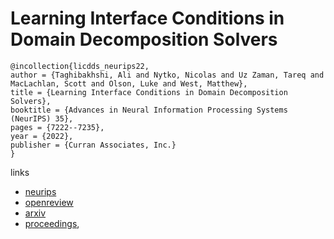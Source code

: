 # Learning Interface Conditions in Domain Decomposition Solvers

```
@incollection{licdds_neurips22,
author = {Taghibakhshi, Ali and Nytko, Nicolas and Uz Zaman, Tareq and MacLachlan, Scott and Olson, Luke and West, Matthew},
title = {Learning Interface Conditions in Domain Decomposition Solvers},
booktitle = {Advances in Neural Information Processing Systems (NeurIPS) 35},
pages = {7222--7235},
year = {2022},
publisher = {Curran Associates, Inc.}
}
```

links
- [neurips](https://nips.cc/Conferences/2022/Schedule?showEvent=53135)
- [openreview](https://openreview.net/forum?id=FvdOlVWL-w)
- [arxiv](https://arxiv.org/abs/2205.09833)
- [proceedings](https://papers.nips.cc//paper_files/paper/2022/hash/2f8928efe957139e9c0efc98f173f4be-Abstract-Conference.html),
